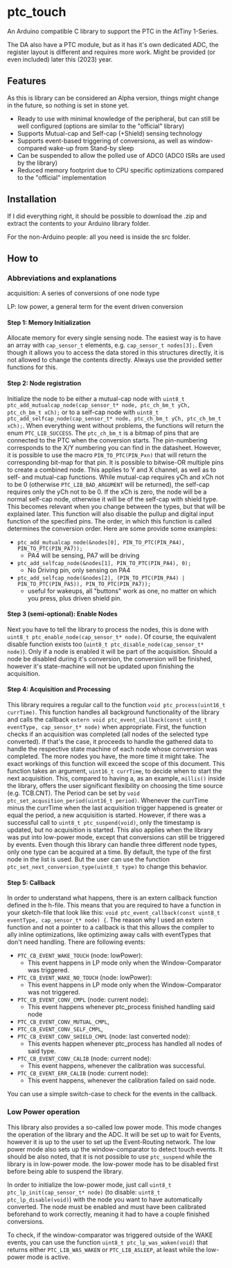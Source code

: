 # ptc_touch
An Arduino compatible C library to support the PTC in the AtTiny 1-Series.

The DA also have a PTC module, but as it has it's own dedicated ADC, the register layout is different and requires more work.
Might be provided (or even included) later this (2023) year.

## Features
As this is library can be considered an Alpha version, things might change in the future, so nothing is set in stone yet.
* Ready to use with minimal knowledge of the peripheral, but can still be well configured (options are similar to the "official" library)
* Supports Mutual-cap and Self-cap (+Shield) sensing technology
* Supports event-based triggering of conversions, as well as window-compared wake-up from Stand-by sleep
* Can be suspended to allow the polled use of ADC0 (ADC0 ISRs are used by the library)
* Reduced memory footprint due to CPU specific optimizations compared to the "official" implementation


## Installation

If I did everything right, it should be possible to download the .zip and extract the contents to your Arduino library folder.

For the non-Arduino people: all you need is inside the src folder.


## How to

### Abbreviations and explanations
acquisition: A series of conversions of one node type

LP: low power, a general term for the event driven conversion

#### Step 1: Memory Initialization
Allocate memory for every single sensing node. The easiest way is to have an array with `cap_sensor_t` elements, e.g. `cap_sensor_t nodes[3];`. Even though it allows you to access the data stored in this structures directly, it is not allowed to change the contents directly. Always use the provided setter functions for this.

#### Step 2: Node registration
Initialize the node to be either a mutual-cap node with `uint8_t ptc_add_mutualcap_node(cap_sensor_t* node, ptc_ch_bm_t yCh, ptc_ch_bm_t xCh);` or to a self-cap node with `uint8_t ptc_add_selfcap_node(cap_sensor_t* node, ptc_ch_bm_t yCh, ptc_ch_bm_t xCh);`. When everything went without problems, the functions will return the enum `PTC_LIB_SUCCESS`. The `ptc_ch_bm_t` is a bitmap of pins that are connected to the PTC when the conversion starts. The pin-numbering corresponds to the X/Y numbering you can find in the datasheet. However, it is possible to use the macro `PIN_TO_PTC(PIN_Pxn)` that will return the corresponding bit-map for that pin. It is possible to bitwise-OR multiple pins to create a combined node. This applies to Y and X channel, as well as to self- and mutual-cap functions. While mutual-cap requires yCh and xCh not to be 0 (otherwise `PTC_LIB_BAD_ARGUMENT` will be returned), the self-cap requires only the yCh not to be 0. If the xCh is zero, the node will be a normal self-cap node, otherwise it will be of the self-cap with shield type. This becomes relevant when you change between the types, but that will be explained later. This function will also disable the pullup and digital input function of the specified pins. The order, in which this function is called determines the conversion order.
Here are some provide some examples:
- `ptc_add_mutualcap_node(&nodes[0], PIN_TO_PTC(PIN_PA4), PIN_TO_PTC(PIN_PA7));`
  - PA4 will be sensing, PA7 will be driving
- `ptc_add_selfcap_node(&nodes[1], PIN_TO_PTC(PIN_PA4), 0);`
  - No Driving pin, only sensing on PA4
- `ptc_add_selfcap_node(&nodes[2], (PIN_TO_PTC(PIN_PA4) | PIN_TO_PTC(PIN_PA5)), PIN_TO_PTC(PIN_PA7));`
  - useful for wakeups, all "buttons" work as one, no matter on which you press, plus driven shield pin.


#### Step 3 (semi-optional): Enable Nodes
Next you have to tell the library to process the nodes, this is done with `uint8_t ptc_enable_node(cap_sensor_t* node)`. Of course, the equivalent disable function exists too (`uint8_t ptc_disable_node(cap_sensor_t* node)`). Only if a node is enabled it will be part of the acquisition.  Should a node be disabled during it's conversion, the conversion will be finished, however it's state-machine will not be updated upon finishing the acquisition.

#### Step 4: Acquisition and Processing
This library requires a regular call to the function `void ptc_process(uint16_t currTime)`. This function handles all background functionality of the library and calls the callback `extern void ptc_event_callback(const uint8_t eventType, cap_sensor_t* node)` when appropriate. First, the function checks if an acquisition was completed (all nodes of the selected type converted). If that's the case, it proceeds to handle the gathered data to handle the respective state machine of each node whose conversion was completed. The more nodes you have, the more time it might take. 
The exact workings of this function will exceed the scope of this document. 
This function takes an argument, `uint16_t currTime`, to decide when to start the next acquisition. This, compared to having a, as an example, `millis()` inside the library, offers the user significant flexibility on choosing the time source (e.g. TCB.CNT). The Period can be set by `void ptc_set_acqusition_period(uint16_t period)`. Whenever the currTime minus the currTime when the last acquisition trigger happened is greater or equal the period, a new acquisition is started.
However, if there was a successful call to `uint8_t ptc_suspend(void)`, only the timestamp is updated, but no acquisition is started. This also applies when the library was put into low-power mode, except that conversions can still be triggered by events.
Even though this library can handle three different node types, only one type can be acquired at a time. By default, the type of the first node in the list is used. But the user can use the function `ptc_set_next_conversion_type(uint8_t type)` to change this behavior.

#### Step 5: Callback
In order to understand what happens, there is an extern callback function defined in the h-file. This means that you are required to have a function in your sketch-file that look like this: `void ptc_event_callback(const uint8_t eventType, cap_sensor_t* node) {`. The reason why I used an extern function and not a pointer to a callback is that this allows the compiler to ally inline optimizations, like optimizing away calls with eventTypes that don't need handling.
There are following events:
- `PTC_CB_EVENT_WAKE_TOUCH` (node: lowPower):
  - This event happens in LP mode only when the Window-Comparator was triggered.
- `PTC_CB_EVENT_WAKE_NO_TOUCH` (node: lowPower):
  - This event happens in LP mode only when the Window-Comparator was not triggered.
- `PTC_CB_EVENT_CONV_CMPL` (node: current node):
  - This event happens whenever ptc_process finished handling said node
- `PTC_CB_EVENT_CONV_MUTUAL_CMPL`,
- `PTC_CB_EVENT_CONV_SELF_CMPL`,
- `PTC_CB_EVENT_CONV_SHIELD_CMPL` (node: last converted node):
  - This events happen whenever ptc_process has handled all nodes of said type.
- `PTC_CB_EVENT_CONV_CALIB` (node: current node):
  - This event happens, whenever the calibration was successful.
- `PTC_CB_EVENT_ERR_CALIB` (node: current node):
  - This event happens, whenever the calibration failed on said node.

You can use a simple switch-case to check for the events in the callback.


### Low Power operation
This library also provides a so-called low power mode. This mode changes the operation of the library and the ADC. It will be set up to wait for Events, however it is up to the user to set up the Event-Routing network. The low power mode also sets up the window-comparator to detect touch events. It should be also noted, that it is not possible to use `ptc_suspend` while the library is in low-power mode. the low-power mode has to be disabled first before being able to suspend the library.

In order to initialize the low-power mode, just call `uint8_t ptc_lp_init(cap_sensor_t* node)` (to disable: `uint8_t ptc_lp_disable(void)`) with the node you want to have automatically converted. The node must be enabled and must have been calibrated beforehand to work correctly, meaning it had to have a couple finished conversions.

To check, if the window-comparator was triggered outside of the WAKE events, you can use the function `uint8_t ptc_lp_was_waken(void)` that returns either `PTC_LIB_WAS_WAKEN` or `PTC_LIB_ASLEEP`, at least while the low-power mode is active.


